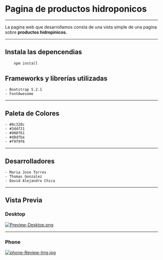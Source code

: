 # Pagina de productos hidroponicos
---

La pagina web que desarrollamos consta de una vista simple de una pagina sobre **productos hidropinicos.**

---

## Instala las depencendias

```sh
    npm install
```

## Frameworks y librerías utilizadas

    - Bootstrap 5.2.1
    - FontAwesome

---

## Paleta de Colores

    - #0c320c
    - #3d4f21
    - #908f61
    - #d8dfbe
    - #f9f9f6

---

## Desarrolladores

    - Maria Jose Torres
    - Thomas Gonzalez
    - David Alejandro Chica

---
## Vista Previa

### Desktop

[![Preview-Desktop.png](https://i.postimg.cc/7YKB4Ysf/Preview-Desktop.png)](https://postimg.cc/kBtNF9dm)

---

### Phone

[![phone-Review-Img.jpg](https://i.postimg.cc/MK6sgjYC/phone-Review-Img.jpg)](https://postimg.cc/XXPcCqmL)